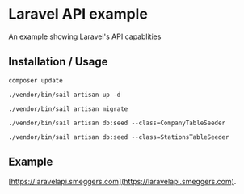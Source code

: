 # Laravel API example

An example showing Laravel's API capablities

## Installation / Usage

`composer update`

`./vendor/bin/sail artisan up -d`

`./vendor/bin/sail artisan migrate`

`./vendor/bin/sail artisan db:seed --class=CompanyTableSeeder`

`./vendor/bin/sail artisan db:seed --class=StationsTableSeeder`


## Example

[https://laravelapi.smeggers.com](https://laravelapi.smeggers.com).
